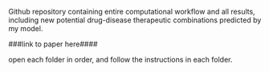 Github repository containing entire computational workflow and all results, including new potential drug-disease therapeutic combinations predicted by my model.

###link to paper here####

open each folder in order, and follow the instructions in each folder. 

